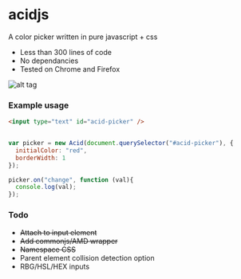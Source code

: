 acidjs
======

A color picker written in pure javascript + css
* Less than 300 lines of code
* No dependancies
* Tested on Chrome and Firefox

![alt tag](https://raw.github.com/roberttod/acidjs/master/preview.png)

### Example usage

```html
<input type="text" id="acid-picker" />
```

```javascript

var picker = new Acid(document.querySelector("#acid-picker"), {
  initialColor: "red",
  borderWidth: 1
});

picker.on("change", function (val){
  console.log(val);
});

```

### Todo
* ~~Attach to input element~~
* ~~Add commonjs/AMD wrapper~~
* ~~Namespace CSS~~
* Parent element collision detection option
* RBG/HSL/HEX inputs
